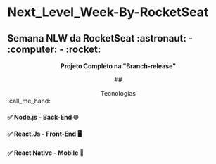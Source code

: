 # Next_Level_Week-By-RocketSeat

<p align="center">
<b><h2>Semana NLW da RocketSeat :astronaut: - :computer: - :rocket:</b></h2>
</p>

<p align="center">
<b>Projeto Completo na "Branch-release"</b>
</p>

<p align="center">
## <center>Tecnologias</center> :call_me_hand:

#### :white_check_mark: Node.js - Back-End :globe_with_meridians:
#### :white_check_mark: React.Js - Front-End :desktop_computer: 
#### :white_check_mark: React Native - Mobile :iphone: 
</p>
